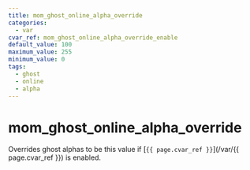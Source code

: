 ```yaml
---
title: mom_ghost_online_alpha_override
categories:
  - var
cvar_ref: mom_ghost_online_alpha_override_enable
default_value: 100
maximum_value: 255
minimum_value: 0
tags:
  - ghost
  - online
  - alpha
---
```


# mom_ghost_online_alpha_override

Overrides ghost alphas to be this value if [`{{ page.cvar_ref }}`](/var/{{ page.cvar_ref }}) is enabled.

